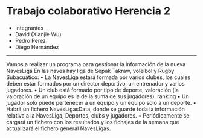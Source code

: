 # Trabajo colaborativo Herencia 2

- Integrantes
- David (Xianjie Wu)
- Pedro Perez
- Diego Hernández

<hr/>
Vamos a realizar un programa para gestionar la información de la nueva NavesLiga 
En las naves hay liga de Sepak Takraw, voleibol y Rugby Subacuático:
•	La NavesLiga estará formada por varios clubes, los cuales deben estar formados por un director deportivo, un entrenador y varios jugadores.
•	Un club está formado por tipo de deporte, valoración (la valoración de un equipo es la de la suma de sus jugadores), ranking
•	Un jugador solo puede pertenecer a un equipo y un equipo solo a un deporte. 
•	Habrá un fichero NavesLigasData, donde se guarde toda la información relativa a la NavesLiga, Deportes, clubs y jugadores.
•	Periódicamente se cargará un fichero con los resultados y los fichajes de la semana que actualizará el fichero general NavesLigas.
</hr>
